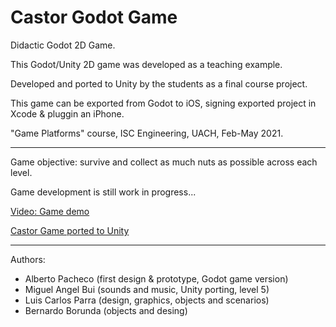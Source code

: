 # Castor Godot Game

Didactic Godot 2D Game.

This Godot/Unity 2D game was developed as a teaching example.

Developed and ported to Unity by the students as a final course project.

This game can be exported from Godot to iOS, signing exported project in Xcode & pluggin an iPhone.

"Game Platforms" course, ISC Engineering, UACH, Feb-May 2021.

----

Game objective: survive and collect as much nuts as possible across each level.

Game development is still work in progress...

[Video: Game demo](https://youtu.be/6aCanEZozEE) 

[Castor Game ported to Unity](https://github.com/Platqr/CastoresUnityPort)

----

Authors:
- Alberto Pacheco (first design & prototype, Godot game version)
- Miguel Angel Bui (sounds and music, Unity porting, level 5)
- Luis Carlos Parra (design, graphics, objects and scenarios)
- Bernardo Borunda (objects and desing)
